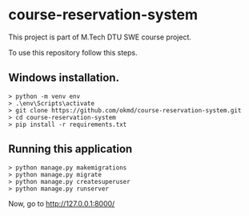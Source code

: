 # course-reservation-system
This project is part of M.Tech DTU SWE course project.

To use this repository follow this steps.

## Windows installation.
    
    > python -m venv env
    > .\env\Scripts\activate
    > git clone https://github.com/okmd/course-reservation-system.git
    > cd course-reservation-system
    > pip install -r requirements.txt

## Running this application
    > python manage.py makemigrations
    > python manage.py migrate
    > python manage.py createsuperuser
    > python manage.py runserver

Now, go to http://127.0.0.1:8000/


